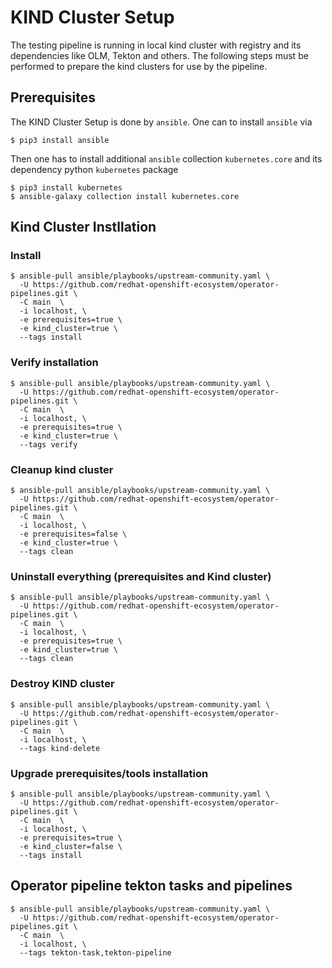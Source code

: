 # KIND Cluster Setup

The testing pipeline is running in local kind cluster with registry and its dependencies like OLM, Tekton and others. The following steps must be performed
to prepare the kind clusters for use by the pipeline. 

## Prerequisites
The KIND Cluster Setup is done by `ansible`. One can to install `ansible` via 
```
$ pip3 install ansible
```
Then one has to install additional `ansible` collection `kubernetes.core` and its dependency python `kubernetes` package
```
$ pip3 install kubernetes
$ ansible-galaxy collection install kubernetes.core
```

## Kind Cluster Instllation

### Install
```
$ ansible-pull ansible/playbooks/upstream-community.yaml \
  -U https://github.com/redhat-openshift-ecosystem/operator-pipelines.git \
  -C main  \
  -i localhost, \
  -e prerequisites=true \ 
  -e kind_cluster=true \
  --tags install
```

### Verify installation
```
$ ansible-pull ansible/playbooks/upstream-community.yaml \
  -U https://github.com/redhat-openshift-ecosystem/operator-pipelines.git \
  -C main  \
  -i localhost, \
  -e prerequisites=true \ 
  -e kind_cluster=true \
  --tags verify 
```

### Cleanup kind cluster

```
$ ansible-pull ansible/playbooks/upstream-community.yaml \
  -U https://github.com/redhat-openshift-ecosystem/operator-pipelines.git \
  -C main  \
  -i localhost, \
  -e prerequisites=false \
  -e kind_cluster=true \
  --tags clean 
```

### Uninstall everything (prerequisites and Kind cluster)
```
$ ansible-pull ansible/playbooks/upstream-community.yaml \
  -U https://github.com/redhat-openshift-ecosystem/operator-pipelines.git \
  -C main  \
  -i localhost, \
  -e prerequisites=true \
  -e kind_cluster=true \
  --tags clean 
```

### Destroy KIND cluster

```
$ ansible-pull ansible/playbooks/upstream-community.yaml \
  -U https://github.com/redhat-openshift-ecosystem/operator-pipelines.git \
  -C main  \
  -i localhost, \
  --tags kind-delete
```

### Upgrade prerequisites/tools installation
```
$ ansible-pull ansible/playbooks/upstream-community.yaml \
  -U https://github.com/redhat-openshift-ecosystem/operator-pipelines.git \
  -C main  \
  -i localhost, \
  -e prerequisites=true \ 
  -e kind_cluster=false \
  --tags install
```

## Operator pipeline tekton tasks and pipelines

```
$ ansible-pull ansible/playbooks/upstream-community.yaml \
  -U https://github.com/redhat-openshift-ecosystem/operator-pipelines.git \
  -C main  \
  -i localhost, \
  --tags tekton-task,tekton-pipeline
```


